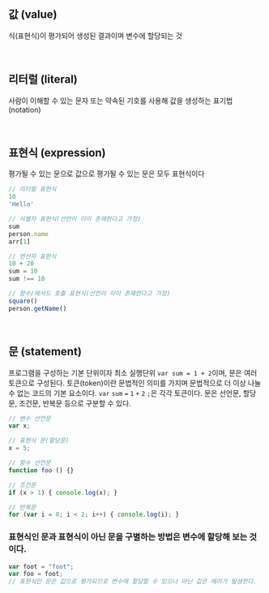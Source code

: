 ## 값 (value)
식(표현식)이 평가되어 생성된 결과이며 변수에 할당되는 것


<br/>


## 리터럴 (literal)
사람이 이해할 수 있는 문자 또는 약속된 기호를 사용해 값을 생성하는 표기법(notation)


<br/>


## 표현식 (expression)
평가될 수 있는 문으로 값으로 평가될 수 있는 문은 모두 표현식이다
```javascript
// 리터럴 표현식
10
'Hello'

// 식별자 표현식(선언이 이미 존재한다고 가정)
sum
person.name
arr[1]

// 연산자 표현식
10 + 20
sum = 10
sum !== 10

// 함수/메서드 호출 표현식(선언이 이미 존재한다고 가정)
square()
person.getName()
```


<br/>


## 문 (statement)
프로그램을 구성하는 기본 단위이자 최소 실행단위 `var sum = 1 + 2`이며, 문은 여러 토큰으로 구성된다. 토큰(token)이란 문법적인 의미를 가지며 문법적으로 더 이상 나눌 수 없는 코드의 기본 요소이다.
`var` `sum` `=` `1` `+` `2` `;`은 각각 토큰이다. 문은 선언문, 할당문, 조건문, 반복문 등으로 구분할 수 있다.
```javascript
// 변수 선언문
var x;

// 표현식 문(할당문)
x = 5;

// 함수 선언문
function foo () {}

// 조건문
if (x > 1) { console.log(x); }

// 반복문
for (var i = 0; i < 2; i++) { console.log(i); }
```

### 표현식인 문과 표현식이 아닌 문을 구별하는 방법은 변수에 할당해 보는 것이다.
```javascript
var foot = "foot";
var foo = foot;
// 표현식인 문은 값으로 평가되므로 변수에 할당할 수 있으나 아닌 값은 에러가 발생한다.
```



